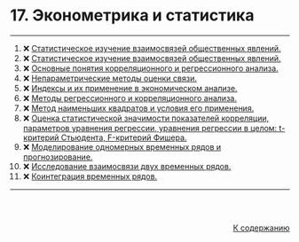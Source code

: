 #

<div id="readme-top">
  <h1> 17. Эконометрика и статистика </h1>
</div>

<hr/>
<ol>
  <li>❌ <a href="#1"> Статистическое изучение взаимосвязей общественных явлений. </a></li>
  <li>❌ <a href="#2"> Статистическое изучение взаимосвязей общественных явлений. </a></li>
  <li>❌ <a href="#3"> Основные понятия корреляционного и регрессионного анализа. </a></li>
  <li>❌ <a href="#4"> Непараметрические методы оценки связи. </a></li>
  <li>❌ <a href="#5"> Индексы и их применение в экономическом анализе. </a></li>
  <li>❌ <a href="#6"> Методы регрессионного и корреляционного анализа. </a></li>
  <li>❌ <a href="#7"> Метод наименьших квадратов и условия его применения. </a></li>
  <li>❌ <a href="#8"> Оценка статистической значимости показателей корреляции, параметров уравнения регрессии, уравнения регрессии в целом: t-критерий Стьюдента, F-критерий Фишера. </a></li>
  <li>❌ <a href="#9"> Моделирование одномерных временных рядов и прогнозирование. </a></li>
  <li>❌ <a href="#10"> Исследование взаимосвязи двух временных рядов. </a></li>
  <li>❌ <a href="#11"> Коинтеграция временных рядов. </a></li>
</ol>
<hr/>
<br />

##

<p align="right"><a href="#readme-top">К содержанию</a></p>
